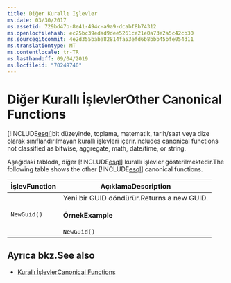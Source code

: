 ```yaml
---
title: Diğer Kurallı İşlevler
ms.date: 03/30/2017
ms.assetid: 729bd47b-8e41-494c-a9a9-dcabf8b74312
ms.openlocfilehash: ec25bc39edad9dee5261ce21e0a73e2a5c42cb30
ms.sourcegitcommit: 4e2d355baba82814fa53efd6b8bbb45bfe054d11
ms.translationtype: MT
ms.contentlocale: tr-TR
ms.lasthandoff: 09/04/2019
ms.locfileid: "70249740"
---
```

# <a name="other-canonical-functions"></a><span data-ttu-id="932e4-102">Diğer Kurallı İşlevler</span><span class="sxs-lookup"><span data-stu-id="932e4-102">Other Canonical Functions</span></span>
[!INCLUDE[esql](../../../../../../includes/esql-md.md)]<span data-ttu-id="932e4-103">bit düzeyinde, toplama, matematik, tarih/saat veya dize olarak sınıflandırılmayan kurallı işlevleri içerir.</span><span class="sxs-lookup"><span data-stu-id="932e4-103">includes canonical functions not classified as bitwise, aggregate, math, date/time, or string.</span></span>  
  
 <span data-ttu-id="932e4-104">Aşağıdaki tabloda, diğer [!INCLUDE[esql](../../../../../../includes/esql-md.md)] kurallı işlevler gösterilmektedir.</span><span class="sxs-lookup"><span data-stu-id="932e4-104">The following table shows the other [!INCLUDE[esql](../../../../../../includes/esql-md.md)] canonical functions.</span></span>  
  
|<span data-ttu-id="932e4-105">İşlev</span><span class="sxs-lookup"><span data-stu-id="932e4-105">Function</span></span>|<span data-ttu-id="932e4-106">Açıklama</span><span class="sxs-lookup"><span data-stu-id="932e4-106">Description</span></span>|  
|--------------|-----------------|  
|`NewGuid()`|<span data-ttu-id="932e4-107">Yeni bir GUID döndürür.</span><span class="sxs-lookup"><span data-stu-id="932e4-107">Returns a new GUID.</span></span><br /><br /> <span data-ttu-id="932e4-108">**Örnek**</span><span class="sxs-lookup"><span data-stu-id="932e4-108">**Example**</span></span><br /><br /> `NewGuid()`|  
  
## <a name="see-also"></a><span data-ttu-id="932e4-109">Ayrıca bkz.</span><span class="sxs-lookup"><span data-stu-id="932e4-109">See also</span></span>

- [<span data-ttu-id="932e4-110">Kurallı İşlevler</span><span class="sxs-lookup"><span data-stu-id="932e4-110">Canonical Functions</span></span>](canonical-functions.md)
